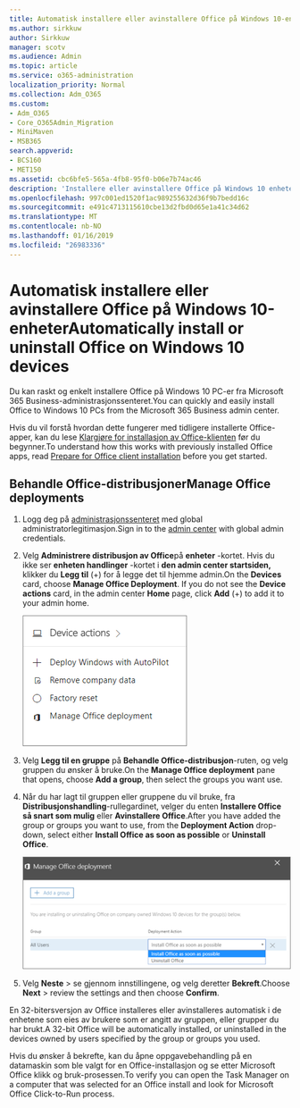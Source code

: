 ```yaml
---
title: Automatisk installere eller avinstallere Office på Windows 10-enheter
ms.author: sirkkuw
author: Sirkkuw
manager: scotv
ms.audience: Admin
ms.topic: article
ms.service: o365-administration
localization_priority: Normal
ms.collection: Adm_O365
ms.custom:
- Adm_O365
- Core_O365Admin_Migration
- MiniMaven
- MSB365
search.appverid:
- BCS160
- MET150
ms.assetid: cbc6bfe5-565a-4fb8-95f0-b06e7b74ac46
description: 'Installere eller avinstallere Office på Windows 10 enheter fra Microsoft 365 Business administrasjonssenteret. '
ms.openlocfilehash: 997c001ed1520f1ac989255632d36f9b7bedd16c
ms.sourcegitcommit: e491c4713115610cbe13d2fbd0d65e1a41c34d62
ms.translationtype: MT
ms.contentlocale: nb-NO
ms.lasthandoff: 01/16/2019
ms.locfileid: "26983336"
---
```

# <a name="automatically-install-or-uninstall-office-on-windows-10-devices"></a><span data-ttu-id="1554e-103">Automatisk installere eller avinstallere Office på Windows 10-enheter</span><span class="sxs-lookup"><span data-stu-id="1554e-103">Automatically install or uninstall Office on Windows 10 devices</span></span>

<span data-ttu-id="1554e-104">Du kan raskt og enkelt installere Office på Windows 10 PC-er fra Microsoft 365 Business-administrasjonssenteret.</span><span class="sxs-lookup"><span data-stu-id="1554e-104">You can quickly and easily install Office to Windows 10 PCs from the Microsoft 365 Business admin center.</span></span>
  
<span data-ttu-id="1554e-105">Hvis du vil forstå hvordan dette fungerer med tidligere installerte Office-apper, kan du lese [Klargjøre for installasjon av Office-klienten](prepare-for-office-client-deployment.md) før du begynner.</span><span class="sxs-lookup"><span data-stu-id="1554e-105">To understand how this works with previously installed Office apps, read [Prepare for Office client installation](prepare-for-office-client-deployment.md) before you get started.</span></span> 
  
## <a name="manage-office-deployments"></a><span data-ttu-id="1554e-106">Behandle Office-distribusjoner</span><span class="sxs-lookup"><span data-stu-id="1554e-106">Manage Office deployments</span></span>

1. <span data-ttu-id="1554e-107">Logg deg på [administrasjonssenteret](https://aka.ms/bcsportal) med global administratorlegitimasjon.</span><span class="sxs-lookup"><span data-stu-id="1554e-107">Sign in to the [admin center](https://aka.ms/bcsportal) with global admin credentials.</span></span> 
    
2. <span data-ttu-id="1554e-p101">Velg **Administrere distribusjon av Office**på **enheter** -kortet.    Hvis du ikke ser **enheten handlinger** -kortet i **den admin center startsiden,** klikker du **Legg til** (+) for å legge det til hjemme admin.</span><span class="sxs-lookup"><span data-stu-id="1554e-p101">On the **Devices** card, choose **Manage Office Deployment**.    If you do not see the **Device actions** card, in the admin center **Home** page, click **Add** (+) to add it to your admin home.</span></span>
    
    ![Screenshot of the Devices card in the admin center](media/9982e784-dbf9-4a76-a159-bb3e2e5aa23f.png)
  
3. <span data-ttu-id="1554e-111">Velg **Legg til en gruppe** på **Behandle Office-distribusjon**-ruten, og velg gruppen du ønsker å bruke.</span><span class="sxs-lookup"><span data-stu-id="1554e-111">On the **Manage Office deployment** pane that opens, choose **Add a group**, then select the groups you want use.</span></span>
    
4. <span data-ttu-id="1554e-112">Når du har lagt til gruppen eller gruppene du vil bruke, fra **Distribusjonshandling**-rullegardinet, velger du enten **Installere Office så snart som mulig** eller **Avinstallere Office**.</span><span class="sxs-lookup"><span data-stu-id="1554e-112">After you have added the group or groups you want to use, from the **Deployment Action** drop-down, select either **Install Office as soon as possible** or **Uninstall Office**.</span></span>
    
    ![In the Manage Office deployment pane, choose either Install Office as soon as possible, or Uninstall Office.](media/00f24a61-1848-40c0-b037-78d726c7d757.png)
  
5. <span data-ttu-id="1554e-114">Velg **Neste** \> se gjennom innstillingene, og velg deretter **Bekreft**.</span><span class="sxs-lookup"><span data-stu-id="1554e-114">Choose **Next** \> review the settings and then choose **Confirm**.</span></span>
    
<span data-ttu-id="1554e-115">En 32-bitersversjon av Office installeres eller avinstalleres automatisk i de enhetene som eies av brukere som er angitt av gruppen, eller grupper du har brukt.</span><span class="sxs-lookup"><span data-stu-id="1554e-115">A 32-bit Office will be automatically installed, or uninstalled in the devices owned by users specified by the group or groups you used.</span></span>
  
<span data-ttu-id="1554e-116">Hvis du ønsker å bekrefte, kan du åpne oppgavebehandling på en datamaskin som ble valgt for en Office-installasjon og se etter Microsoft Office klikk og bruk-prosessen.</span><span class="sxs-lookup"><span data-stu-id="1554e-116">To verify you can open the Task Manager on a computer that was selected for an Office install and look for Microsoft Office Click-to-Run process.</span></span>
  


